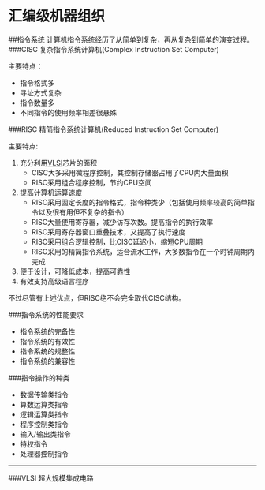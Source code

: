 汇编级机器组织
==============
##指令系统
计算机指令系统经历了从简单到复杂，再从复杂到简单的演变过程。
###CISC
复杂指令系统计算机(Complex Instruction Set Computer)  

主要特点：
* 指令格式多
* 寻址方式复杂
* 指令数量多
* 不同指令的使用频率相差很悬殊

###RISC
精简指令系统计算机(Reduced Instruction Set Computer)  

主要特点:

1. 充分利用[VLSI](#vlsi)芯片的面积
   * CISC大多采用微程序控制，其控制存储器占用了CPU内大量面积
   * RISC采用组合程序控制，节约CPU空间
2. 提高计算机运算速度
   * RISC采用固定长度的指令格式，指令种类少（包括使用频率较高的简单指令以及很有用但不复杂的指令）
   * RISC大量使用寄存器，减少访存次数。提高指令的执行效率
   * RISC采用寄存器窗口重叠技术，又提高了执行速度
   * RISC采用组合逻辑控制，比CISC延迟小，缩短CPU周期
   * RISC采用的精简指令系统，适合流水工作，大多数指令在一个时钟周期内完成
3. 便于设计，可降低成本，提高可靠性
4. 有效支持高级语言程序

不过尽管有上述优点，但RISC绝不会完全取代CISC结构。

###指令系统的性能要求
* 指令系统的完备性
* 指令系统的有效性
* 指令系统的规整性
* 指令系统的兼容性

###指令操作的种类
- 数据传输类指令
- 算数运算类指令
- 逻辑运算类指令
- 程序控制类指令
- 输入/输出类指令
- 特权指令
- 处理器控制指令


-------------
###VLSI
超大规模集成电路
